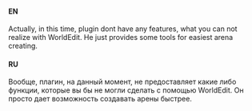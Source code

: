 #### EN
Actually, in this time, plugin dont have any features, what you can not realize with WorldEdit. He just provides some tools for easiest arena creating.
#### RU
Вообще, плагин, на данный момент, не предоставляет какие либо функции, которые вы бы не могли сделать с помощью WorldEdit. Он просто дает возможность создавать арены быстрее.